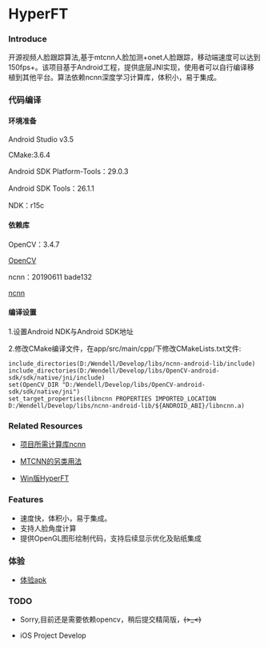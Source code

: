 #  HyperFT

### Introduce
开源视频人脸跟踪算法,基于mtcnn人脸加测+onet人脸跟踪，移动端速度可以达到150fps+。该项目基于Android工程，提供底层JNI实现，使用者可以自行编译移植到其他平台。算法依赖ncnn深度学习计算库，体积小，易于集成。

### 代码编译

#### 环境准备

Android Studio v3.5

CMake:3.6.4

Android SDK Platform-Tools：29.0.3

Android SDK Tools：26.1.1

NDK：r15c

#### 依赖库

OpenCV：3.4.7 

[OpenCV](https://sourceforge.net/projects/opencvlibrary/files/4.1.1/opencv-4.1.1-android-sdk.zip/download)

ncnn：20190611 bade132

[ncnn](https://github.com/Tencent/ncnn/releases/download/20190611/ncnn-android-lib.zip)

#### 编译设置

1.设置Android NDK与Android SDK地址

2.修改CMake编译文件，在app/src/main/cpp/下修改CMakeLists.txt文件:

```
include_directories(D:/Wendell/Develop/libs/ncnn-android-lib/include)
include_directories(D:/Wendell/Develop/libs/OpenCV-android-sdk/sdk/native/jni/include)
set(OpenCV_DIR "D:/Wendell/Develop/libs/OpenCV-android-sdk/sdk/native/jni")
set_target_properties(libncnn PROPERTIES IMPORTED_LOCATION D:/Wendell/Develop/libs/ncnn-android-lib/${ANDROID_ABI}/libncnn.a)
```

### Related Resources


+ [项目所需计算库ncnn](https://github.com/Tencent/ncnn/releases/download/20190611/ncnn-android-lib.zip)

+ [MTCNN的另类用法](https://blog.csdn.net/relocy/article/details/84075570)

+ [Win版HyperFT](https://github.com/qaz734913414/Ncnn_FaceTrack)

### Features

+ 速度快，体积小，易于集成。
+ 支持人脸角度计算
+ 提供OpenGL图形绘制代码，支持后续显示优化及贴纸集成

### 体验

+ [体验apk](https://fir.im/HyperFT)

### TODO

+ Sorry,目前还是需要依赖opencv，稍后提交精简版，~~~~(>_<)~~~~

+ iOS Project Develop
